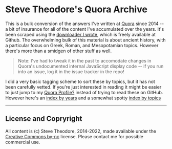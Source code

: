 
# Steve Theodore's Quora Archive

This is a bulk conversion of the answers I've written at [Quora](https://quora.com) since 2014 -- a bit of insurance for all of the content I've accumulated over the years. It's been scraped using the [downloader I wrote](https://github.com/theodox/quoradl), which is freely available at Github.  The overwhelming bulk of this material is about ancient history, with a particular focus on Greek, Roman, and Mesopotamian topics. However there's more than a smidgen of other stuff as well.  

> Note: I've had to tweak it in the past to accomodate changes in Quora's undocumented internal JavaScript display code -- if you run into an issue, log it in the issue tracker in the repo!

I did a very basic tagging scheme to sort these by topics, but it has not been carefully vetted. If you're just interested in reading it might be easier to just jump to my [Quora Profile?](https://www.quora.com/profile/Steve-Theodore) instead of trying to read these on GitHub. However here's an [index by years](index_years.md) and a somewhat spotty [index by topics](index_tags.md)


---
## License and Copryright
All content is (c) Steve Theodore, 2014-2022, made available under the [Creative Commons by-nc](https://creativecommons.org/licenses/by-nc/4.0/) license.  Please contact me for possible commercial use.

